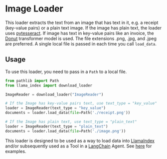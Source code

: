 # Image Loader

This loader extracts the text from an image that has text in it, e.g. a receipt (key-value pairs) or a plain text image. If the image has plain text, the loader uses [pytesseract](https://pypi.org/project/pytesseract/). If image has text in key-value pairs like an invoice, the [Donut](https://huggingface.co/docs/transformers/model_doc/donut) transformer model is used. The file extensions .png, .jpg, and .jpeg are preferred. A single local file is passed in each time you call `load_data`.

## Usage

To use this loader, you need to pass in a `Path` to a local file.

```python
from pathlib import Path
from llama_index import download_loader

ImageReader = download_loader("ImageReader")

# If the Image has key-value pairs text, use text_type = "key_value"
loader = ImageReader(text_type = "key_value")
documents = loader.load_data(file=Path('./receipt.png'))

# If the Image has plain text, use text_type = "plain_text"
loader = ImageReader(text_type = "plain_text")
documents = loader.load_data(file=Path('./image.png'))
```

This loader is designed to be used as a way to load data into [LlamaIndex](https://github.com/jerryjliu/gpt_index/tree/main/gpt_index) and/or subsequently used as a Tool in a [LangChain](https://github.com/hwchase17/langchain) Agent. See [here](https://github.com/emptycrown/llama-hub/tree/main) for examples.
